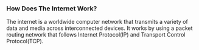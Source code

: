 
### How Does The Internet Work?

The internet is a worldwide computer network that transmits a variety of data
and media across interconnected devices. It works by using a packet routing
network that follows Internet Protocol(IP) and Transport Control Protocol(TCP).

